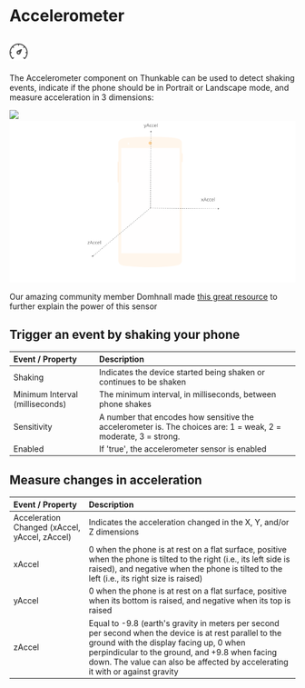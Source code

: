 # Accelerometer

## ![](../../../../.gitbook/assets/accelerometer-icon.png)

The Accelerometer component on Thunkable can be used to detect shaking events, indicate if the phone should be in Portrait or Landscape mode, and measure acceleration in 3 dimensions:

![](https://github.com/thunkable/thunkable-docs/tree/4a752596e288fca776105e94dc5e863bb9a3e25a/assets/android/accelerometer-fig-1.png)![](../../../../.gitbook/assets/accelerometer-fig-1.png)

Our amazing community member Domhnall made [this great resource](https://community.thunkable.com/t/how-to-use-the-accelerometer-sensor/1038) to further explain the power of this sensor

## Trigger an event by shaking your phone

| Event / Property | Description |
| :--- | :--- |
| Shaking | Indicates the device started being shaken or continues to be shaken |
| Minimum Interval \(milliseconds\) | The minimum interval, in milliseconds, between phone shakes |
| Sensitivity | A number that encodes how sensitive the accelerometer is. The choices are: 1 = weak, 2 = moderate, 3 = strong. |
| Enabled | If 'true', the accelerometer sensor is enabled |

## Measure changes in acceleration

| Event / Property | Description |
| :--- | :--- |
| Acceleration Changed \(xAccel, yAccel, zAccel\) | Indicates the acceleration changed in the X, Y, and/or Z dimensions |
| xAccel | 0 when the phone is at rest on a flat surface, positive when the phone is tilted to the right \(i.e., its left side is raised\), and negative when the phone is tilted to the left \(i.e., its right size is raised\) |
| yAccel | 0 when the phone is at rest on a flat surface, positive when its bottom is raised, and negative when its top is raised |
| zAccel | Equal to -9.8 \(earth's gravity in meters per second per second when the device is at rest parallel to the ground with the display facing up, 0 when perpindicular to the ground, and +9.8 when facing down. The value can also be affected by accelerating it with or against gravity |


